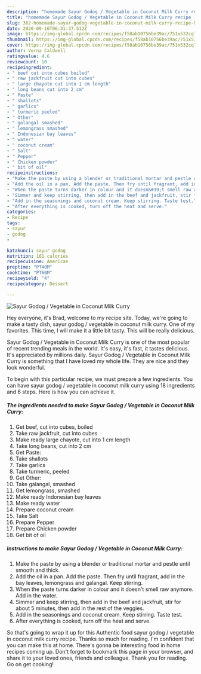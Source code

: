 ```yaml
---
description: "homemade Sayur Godog / Vegetable in Coconut Milk Curry recipe | how long to cook Sayur Godog / Vegetable in Coconut Milk Curry"
title: "homemade Sayur Godog / Vegetable in Coconut Milk Curry recipe | how long to cook Sayur Godog / Vegetable in Coconut Milk Curry"
slug: 362-homemade-sayur-godog-vegetable-in-coconut-milk-curry-recipe-how-long-to-cook-sayur-godog-vegetable-in-coconut-milk-curry
date: 2020-09-16T06:31:37.512Z
image: https://img-global.cpcdn.com/recipes/f58ab10756be39ac/751x532cq70/sayur-godog-vegetable-in-coconut-milk-curry-recipe-main-photo.jpg
thumbnail: https://img-global.cpcdn.com/recipes/f58ab10756be39ac/751x532cq70/sayur-godog-vegetable-in-coconut-milk-curry-recipe-main-photo.jpg
cover: https://img-global.cpcdn.com/recipes/f58ab10756be39ac/751x532cq70/sayur-godog-vegetable-in-coconut-milk-curry-recipe-main-photo.jpg
author: Verna Caldwell
ratingvalue: 4.6
reviewcount: 10
recipeingredient:
- " beef cut into cubes boiled"
- " raw jackfruit cut into cubes"
- " large chayote cut into 1 cm length"
- " long beans cut into 2 cm"
- " Paste"
- " shallots"
- " garlics"
- " turmeric peeled"
- " Other"
- " galangal smashed"
- " lemongrass smashed"
- " Indonesian bay leaves"
- " water"
- " coconut cream"
- " Salt"
- " Pepper"
- " Chicken powder"
- " bit of oil"
recipeinstructions:
- "Make the paste by using a blender or traditional mortar and pestle until smooth and thick."
- "Add the oil in a pan. Add the paste. Then fry until fragrant, add in the bay leaves, lemongrass and galangal. Keep stirring."
- "When the paste turns darker in colour and it doesn&#39;t smell raw anymore. Add in the water."
- "Simmer and keep stirring, then add in the beef and jackfruit, stir for about 5 minutes, then add in the rest of the veggies."
- "Add in the seasonings and coconut cream. Keep stirring. Taste test."
- "After everything is cooked, turn off the heat and serve."
categories:
- Recipe
tags:
- sayur
- godog
- 

katakunci: sayur godog  
nutrition: 161 calories
recipecuisine: American
preptime: "PT40M"
cooktime: "PT60M"
recipeyield: "4"
recipecategory: Dessert

---
```



![Sayur Godog / Vegetable in Coconut Milk Curry](https://img-global.cpcdn.com/recipes/f58ab10756be39ac/751x532cq70/sayur-godog-vegetable-in-coconut-milk-curry-recipe-main-photo.jpg)

Hey everyone, it's Brad, welcome to my recipe site. Today, we're going to make a tasty dish, sayur godog / vegetable in coconut milk curry. One of my favorites. This time, I will make it a little bit tasty. This will be really delicious.



Sayur Godog / Vegetable in Coconut Milk Curry is one of the most popular of recent trending meals in the world. It's easy, it's fast, it tastes delicious. It's appreciated by millions daily. Sayur Godog / Vegetable in Coconut Milk Curry is something that I have loved my whole life. They are nice and they look wonderful.


To begin with this particular recipe, we must prepare a few ingredients. You can have sayur godog / vegetable in coconut milk curry using 18 ingredients and 6 steps. Here is how you can achieve it.

<!--inarticleads1-->

##### The ingredients needed to make Sayur Godog / Vegetable in Coconut Milk Curry:

1. Get  beef, cut into cubes, boiled
1. Take  raw jackfruit, cut into cubes
1. Make ready  large chayote, cut into 1 cm length
1. Take  long beans, cut into 2 cm
1. Get  Paste:
1. Take  shallots
1. Take  garlics
1. Take  turmeric, peeled
1. Get  Other:
1. Take  galangal, smashed
1. Get  lemongrass, smashed
1. Make ready  Indonesian bay leaves
1. Make ready  water
1. Prepare  coconut cream
1. Take  Salt
1. Prepare  Pepper
1. Prepare  Chicken powder
1. Get  bit of oil




<!--inarticleads2-->

##### Instructions to make Sayur Godog / Vegetable in Coconut Milk Curry:

1. Make the paste by using a blender or traditional mortar and pestle until smooth and thick.
1. Add the oil in a pan. Add the paste. Then fry until fragrant, add in the bay leaves, lemongrass and galangal. Keep stirring.
1. When the paste turns darker in colour and it doesn&#39;t smell raw anymore. Add in the water.
1. Simmer and keep stirring, then add in the beef and jackfruit, stir for about 5 minutes, then add in the rest of the veggies.
1. Add in the seasonings and coconut cream. Keep stirring. Taste test.
1. After everything is cooked, turn off the heat and serve.




So that's going to wrap it up for this Authentic food sayur godog / vegetable in coconut milk curry recipe. Thanks so much for reading. I'm confident that you can make this at home. There's gonna be interesting food in home recipes coming up. Don't forget to bookmark this page in your browser, and share it to your loved ones, friends and colleague. Thank you for reading. Go on get cooking!
